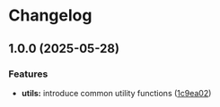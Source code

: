 # Changelog

## 1.0.0 (2025-05-28)


### Features

* **utils:** introduce common utility functions ([1c9ea02](https://github.com/ecoma-io/application/commit/1c9ea02b04d0ef565b0ec3d658468804ac4ebe11))
